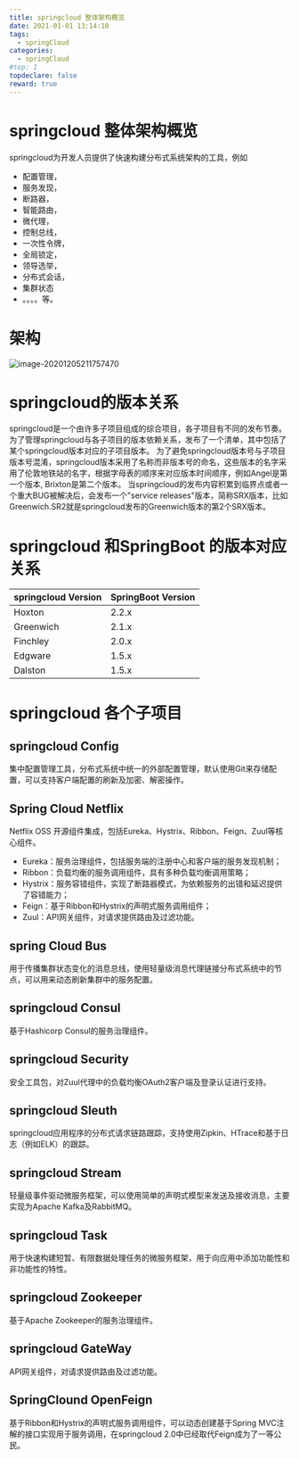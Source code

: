 ```yaml
---
title: springcloud 整体架构概览
date: 2021-01-01 13:14:10
tags:
  - springCloud
categories:
  - springCloud
#top: 1
topdeclare: false
reward: true
---
```


# springcloud 整体架构概览



springcloud为开发人员提供了快速构建分布式系统架构的工具，例如

- 配置管理，
- 服务发现，
- 断路器，
- 智能路由，
- 微代理，
- 控制总线，
- 一次性令牌，
- 全局锁定，
- 领导选举，
- 分布式会话，
- 集群状态
- 。。。。等。

# 架构

![image-20201205211757470](/zbcn.github.io/assets/postImg/springcloud/springcloud-00spring架构览/image-20201205211757470.png)

<!--more-->

# springcloud的版本关系

springcloud是一个由许多子项目组成的综合项目，各子项目有不同的发布节奏。 为了管理springcloud与各子项目的版本依赖关系，发布了一个清单，其中包括了某个springcloud版本对应的子项目版本。 为了避免springcloud版本号与子项目版本号混淆，springcloud版本采用了名称而非版本号的命名，这些版本的名字采用了伦敦地铁站的名字，根据字母表的顺序来对应版本时间顺序，例如Angel是第一个版本, Brixton是第二个版本。 当springcloud的发布内容积累到临界点或者一个重大BUG被解决后，会发布一个"service releases"版本，简称SRX版本，比如Greenwich.SR2就是springcloud发布的Greenwich版本的第2个SRX版本。

# springcloud 和SpringBoot 的版本对应关系

| springcloud Version | SpringBoot Version |
| ------------------- | ------------------ |
| Hoxton              | 2.2.x              |
| Greenwich           | 2.1.x              |
| Finchley            | 2.0.x              |
| Edgware             | 1.5.x              |
| Dalston             | 1.5.x              |



# springcloud 各个子项目

## springcloud Config

集中配置管理工具，分布式系统中统一的外部配置管理，默认使用Git来存储配置，可以支持客户端配置的刷新及加密、解密操作。

## Spring Cloud Netflix

Netflix OSS 开源组件集成，包括Eureka、Hystrix、Ribbon、Feign、Zuul等核心组件。

- Eureka：服务治理组件，包括服务端的注册中心和客户端的服务发现机制；
- Ribbon：负载均衡的服务调用组件，具有多种负载均衡调用策略；
- Hystrix：服务容错组件，实现了断路器模式，为依赖服务的出错和延迟提供了容错能力；
- Feign：基于Ribbon和Hystrix的声明式服务调用组件；
- Zuul：API网关组件，对请求提供路由及过滤功能。

## spring Cloud Bus



用于传播集群状态变化的消息总线，使用轻量级消息代理链接分布式系统中的节点，可以用来动态刷新集群中的服务配置。



## springcloud Consul

基于Hashicorp Consul的服务治理组件。



## springcloud Security

安全工具包，对Zuul代理中的负载均衡OAuth2客户端及登录认证进行支持。



## springcloud Sleuth

springcloud应用程序的分布式请求链路跟踪，支持使用Zipkin、HTrace和基于日志（例如ELK）的跟踪。

## springcloud Stream

轻量级事件驱动微服务框架，可以使用简单的声明式模型来发送及接收消息，主要实现为Apache Kafka及RabbitMQ。

## springcloud Task

用于快速构建短暂、有限数据处理任务的微服务框架，用于向应用中添加功能性和非功能性的特性。



## springcloud Zookeeper



基于Apache Zookeeper的服务治理组件。



## springcloud GateWay

API网关组件，对请求提供路由及过滤功能。



## SpringClound OpenFeign

基于Ribbon和Hystrix的声明式服务调用组件，可以动态创建基于Spring MVC注解的接口实现用于服务调用，在springcloud 2.0中已经取代Feign成为了一等公民。

